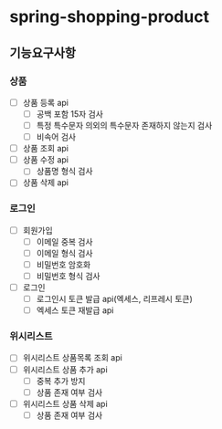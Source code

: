 # spring-shopping-product
## 기능요구사항
### 상품
- [ ] 상품 등록 api
  - [ ] 공백 포함 15자 검사
  - [ ] 특정 특수문자 의외의 특수문자 존재하지 않는지 검사
  - [ ] 비속어 검사
- [ ] 상품 조회 api
- [ ] 상품 수정 api
  - [ ] 상품명 형식 검사
- [ ] 상품 삭제 api
### 로그인
- [ ] 회원가입
  - [ ] 이메일 중복 검사
  - [ ] 이메일 형식 검사
  - [ ] 비밀번호 암호화
  - [ ] 비밀번호 형식 검사
- [ ] 로그인
  - [ ] 로그인시 토큰 발급 api(엑세스, 리프레시 토큰)
  - [ ] 엑세스 토큰 재발급 api
### 위시리스트
- [ ] 위시리스트 상품목록 조회 api
- [ ] 위시리스트 상품 추가 api
  - [ ] 중복 추가 방지
  - [ ] 상품 존재 여부 검사
- [ ] 위시리스트 상품 삭제 api
  - [ ] 상품 존재 여부 검사
